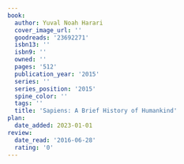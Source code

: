 ```yaml
---
book:
  author: Yuval Noah Harari
  cover_image_url: ''
  goodreads: '23692271'
  isbn13: ''
  isbn9: ''
  owned: ''
  pages: '512'
  publication_year: '2015'
  series: ''
  series_position: '2015'
  spine_color: ''
  tags: ''
  title: 'Sapiens: A Brief History of Humankind'
plan:
  date_added: 2023-01-01
review:
  date_read: '2016-06-28'
  rating: '0'
---
```

